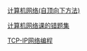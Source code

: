 [计算机网络(自顶向下方法)](./计算机网络(自顶向下方法).md)

[计算机网络课的错题集](./计算机网络课的错题集.md)

[TCP-IP网络编程](https://github.com/msyyyy/TCP-IP-NetworkNote)
